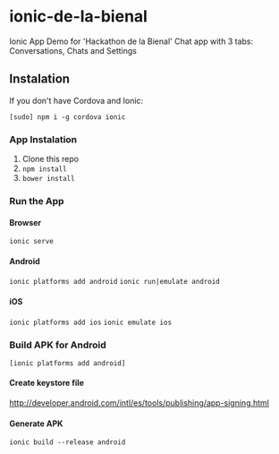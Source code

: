 # ionic-de-la-bienal

Ionic App Demo for 'Hackathon de la Bienal'
Chat app with 3 tabs: Conversations, Chats and Settings

## Instalation
If you don't have Cordova and Ionic:
```
[sudo] npm i -g cordova ionic
```

### App Instalation
1. Clone this repo
1. ```npm install```
1. ```bower install```

### Run the App
#### Browser
```ionic serve```

#### Android
```ionic platforms add android```
```ionic run|emulate android```

#### iOS
```ionic platforms add ios```
```ionic emulate ios```

### Build APK for Android
```[ionic platforms add android]```

#### Create keystore file
http://developer.android.com/intl/es/tools/publishing/app-signing.html

#### Generate APK
```ionic build --release android```
